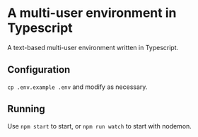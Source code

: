 # A multi-user environment in Typescript

A text-based multi-user environment written in Typescript.


## Configuration

`cp .env.example .env` and modify as necessary.

## Running

Use `npm start` to start, or `npm run watch` to start with nodemon.
